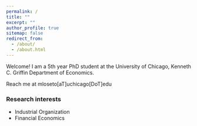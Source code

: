 ```yaml
---
permalink: /
title: ""
excerpt: ""
author_profile: true
sitemap: false
redirect_from: 
  - /about/
  - /about.html
---
```


Welcome! I am a 5th year PhD student at the University of Chicago, Kenneth C. Griffin Department of Economics.

<!-- Academic cv: [coming soon]. <!-- [here](../files/marco_loseto_cv.pdf).-->

Reach me at mloseto[aT]uchicago[DoT]edu

### Research interests
* Industrial Organization
* Financial Economics
